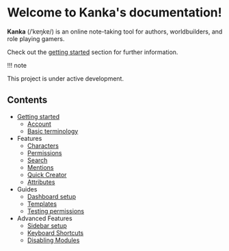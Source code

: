 # Welcome to Kanka's documentation!

**Kanka** (/ˈkɐŋkɐ/) is an online note-taking tool for authors, worldbuilders, and role playing gamers.

Check out the [getting started](getting-started) section for further information.

!!! note

   This project is under active development.

## Contents

* [Getting started](getting-started)
  * [Account](getting-started#account)
  * [Basic terminology](getting-started#basic-terminology)
* Features
  * [Characters](features/characters)
  * [Permissions](features/permissions)
  * [Search](features/search)
  * [Mentions](features/mentions)
  * [Quick Creator](features/quick-creator)
  * [Attributes](features/attributes)
* Guides
  * [Dashboard setup](guides/dashboard) 
  * [Templates](guides/templates) 
  * [Testing permissions](guides/testing-permissions) 
* Advanced Features
  * [Sidebar setup](advanced/sidebar)
  * [Keyboard Shortcuts](advanced/keyboard-shortcuts)
  * [Disabling Modules](advanced/disabling-modules)
